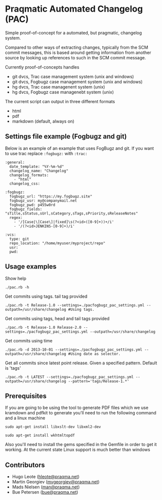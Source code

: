# Praqmatic Automated Changelog (PAC)

Simple proof-of-concept for a automated, but pragmatic, changelog system.

Compared to other ways of extracting changes, typically from the SCM commit messages, this is based around getting information from another source by looking up references to such in the SCM commit message.

Currently proof-of-concepts handles

* git dvcs, Trac case management system (unix and windows)
* git dvcs, Fogbugz case management system (unix and windows)
* hg dvcs, Trac case managenent system (unix)
* hg dvcs, Fogbugz case managenebt system (unix)

The current script can output in three different formats

* html
* pdf
* markdown (default, always on)

## Settings file example (Fogbugz and git)

Below is an example of an example that uses FogBugz and git. If you want to use trac replace `:fogbugz:` with `:trac:`

    :general:
      date_template: "%Y-%m-%d"
      changelog_name: "Changelog"
      changelog_formats:
        - "html"
      changelog_css:
    
    :fogbugz:
      fogbugz_url: "https://my.fogbugz.site"
      fogbugz_usr: my@companymail.net
      fogbugz_pwd: p455w0rd
      fogbugz_fields: "sTitle,sStatus,sUrl,sCategory,sTags,sPriority,sReleaseNotes"
      regex:
    	- '/[Case|\[Case\]|fixed]\s(?<id>([0-9]+))+/i'
    	- '/(?<id>JENKINS-[0-9]+)/i'
    
    :vcs:
      type: git
      repo_location: "/home/myuser/myproject/repo"
      usr:
      pwd:


## Usage examples
Show help

    ./pac.rb -h
    
Get commits using tags. tail tag provided

    ./pac.rb -t Release-1.0 --settings=./pacfogbugz_pac_settings.yml --outpath=/usr/share/changelog #Using tags.

Get commits using tags, head and tail tags provided

    ./pac.rb -t Release-1.0 Release-2.0 --settings=./pacfogbugz_pac_settings.yml --outpath=/usr/share/changelog

Get commits using time

    ./pac.rb -d 2013-10-01 --settings=./pacfogbugz_pac_settings.yml --outpath=/usr/share/changelog #Using date as selector.
    
Get all commits since latest point release. Given a specified pattern. Default is 'tags'

	./pac.rb -t LATEST --settings=./pacfogbugz_pac_settings.yml --outpath=/usr/share/changelog --pattern='tags/Release-1.*'

## Prerequisites
If you are going to be using the tool to generate PDF files which we use kramdown and pdfkit to generate you'll need to run the following command and a linux machine

`sudo apt-get install libxslt-dev libxml2-dev`

`sudo apt-get install wkhtmltopdf`


Also you'll need to install the gems specified in the Gemfile in order to get it working. At the current state Linux support is much better than windows

## Contributors
* Hugo Leote (hleote@praqma.net)
* Martin Georgiev (mvgeorgiev@praqma.net)
* Mads Nielsen (man@praqma.net)
* Bue Petersen (bue@praqma.net)
